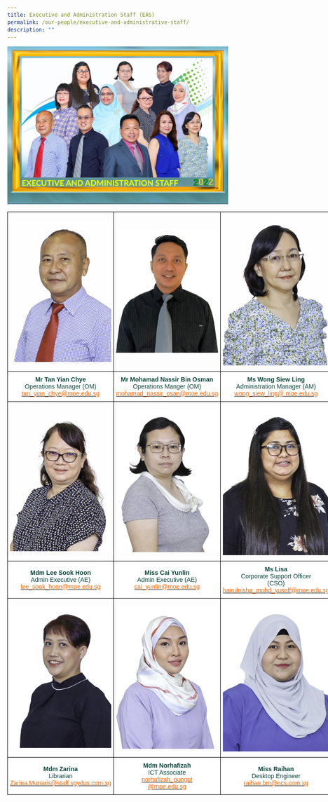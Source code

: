 ```yaml
---
title: Executive and Administration Staff (EAS)
permalink: /our-people/executive-and-administrative-staff/
description: ""
---
```

![](/images/Executive%20and%20Administration%20Staff_P1.jpeg)

<style type="text/css">
.tg  {border-collapse:collapse;border-spacing:0;margin:0px auto;}
.tg td{border-color:black;border-style:solid;border-width:1px;font-family:Arial, sans-serif;font-size:14px;
  overflow:hidden;padding:10px 5px;word-break:normal;}
.tg th{border-color:black;border-style:solid;border-width:1px;font-family:Arial, sans-serif;font-size:14px;
  font-weight:normal;overflow:hidden;padding:10px 5px;word-break:normal;}
.tg .tg-yhj3{background-color:#FFF;color:#0C463A;text-align:center;vertical-align:middle}
.tg .tg-nrix{text-align:center;vertical-align:middle}
</style>
<table class="tg" style="undefined;table-layout: fixed; width: 804px">
<colgroup>
<col style="width: 201px">
<col style="width: 201px">
<col style="width: 201px">
<col style="width: 201px">
</colgroup>
<tbody>
  <tr>
    <td class="tg-nrix"><img src="/images/eas1.jpeg"></td>
    <td class="tg-nrix"><img src="/images/eas2.jpeg"></td>
    <td class="tg-nrix"><img src="/images/eas3.jpeg"></td>
    <td class="tg-nrix"><img src="/images/eas4.jpeg"></td>
  </tr>
  <tr>
    <td class="tg-yhj3"><span style="font-weight:bold">Mr Tan Yian Chye</span><br>Operations Manager (OM)<br><a href="mailto:tan_yian_chye@moe.edu.sg" target="_blank" rel="noopener noreferrer"><span style="text-decoration:none;color:#FD6500">tan_yian_chye@moe.edu.sg</span></a></td>
    <td class="tg-yhj3"><span style="font-weight:bold">Mr Moham</span><span style="font-weight:bold;background-color:initial">ad Nassir Bin Osman</span><br>Operations Manger (OM)<br><a href="mailto:mohamad_nassir_osman@moe.edu.sg" target="_blank" rel="noopener noreferrer"><span style="color:#FD6500">mohamad_nassir_osan@moe.edu.sg</span></a></td>
    <td class="tg-yhj3"><span style="font-weight:bold">Ms Wong Siew Ling</span><br>Administration Manager (AM)<br><a href="mailto:Managerwong_siew_ling@moe.edu.sg" target="_blank" rel="noopener noreferrer"><span style="color:#FD6500">wong_siew_ling@ moe.edu.sg</span></a></td>
    <td class="tg-yhj3"><span style="font-weight:bold">Mdm Mala</span><br>Admin Executive (AE)<br><a href="mailto:mala_ramiah@moe.edu.sg" target="_blank" rel="noopener noreferrer"><span style="color:#FD6500">mala_ramiah@moe.edu.sg</span></a></td>
  </tr>
  <tr>
    <td class="tg-nrix"><img src="/images/eas5.jpeg"></td>
    <td class="tg-nrix"><img src="/images/eas6.jpeg"></td>
    <td class="tg-nrix"><img src="/images/eas7.jpeg"></td>
    <td class="tg-nrix"><img src="/images/eas8.jpeg"></td>
  </tr>
  <tr>
    <td class="tg-yhj3"><span style="font-weight:bold;background-color:initial">Mdm Lee Sook Hoon</span><br>Admin Executive (AE)<br><a href="mailto:lee_sook_hoon@moe.edu.sg" target="_blank" rel="noopener noreferrer"><span style="text-decoration:none;color:#FD6500">lee_sook_hoon@moe.edu.sg</span></a></td>
    <td class="tg-yhj3"><span style="font-weight:bold;background-color:initial">Miss Cai Yunlin</span><br>Admin Executive (AE)<br><a href="mailto:cai_yunlin@moe.edu.sg" target="_blank" rel="noopener noreferrer"><span style="text-decoration:none;color:#FD6500">cai_yunlin@moe.edu.sg</span></a></td>
    <td class="tg-yhj3"><span style="font-weight:bold;background-color:initial">Ms Lisa</span><br>Corporate Support Officer <br>(CSO)<br><a href="mailto:hairulnisha_mohd_yusoff@moe.edu.sg" target="_blank" rel="noopener noreferrer"><span style="color:#FD6500;background-color:initial">hairulnisha_mohd_yusoff@moe.edu.sg</span></a></td>
    <td class="tg-yhj3"><span style="font-weight:bold">Miss Dawn Lum</span><br>Corporate Support Officer<br> (CSO)<br><a href="mailto:lum_git_har@moe.edu.sg" target="_blank" rel="noopener noreferrer"><span style="text-decoration:none;color:#FD6500">lum_git_har@moe.edu.sg</span></a></td>
  </tr>
  <tr>
    <td class="tg-nrix"><img src="/images/eas9.jpeg"></td>
    <td class="tg-nrix"><img src="/images/eas10.jpeg"></td>
    <td class="tg-nrix"><img src="/images/eas11.jpeg"></td>
    <td class="tg-nrix"></td>
  </tr>
  <tr>
    <td class="tg-yhj3"><span style="font-weight:bold;background-color:initial">Mdm Zarina</span><br>Librarian<br><a href="mailto:Zarina.Munaris@staff.spydus.com.sg" target="_blank" rel="noopener noreferrer"><span style="text-decoration:none;color:#FD6500">Zarina.Munaris@staff.spydus.com.sg</span></a></td>
    <td class="tg-yhj3"><span style="font-weight:bold;background-color:initial">Mdm Norhafizah</span><br><span style="background-color:initial">ICT Associate</span><br><a href="mailto:norhafizah_pungut@moe.edu.sg" target="_blank" rel="noopener noreferrer"><span style="text-decoration:none;color:#FD6500">norhafizah_pungut</span></a><br><a href="mailto:norhafizah_pungut@moe.edu.sg" target="_blank" rel="noopener noreferrer"><span style="text-decoration:none;color:#FD6500">@moe.edu.sg</span></a></td>
    <td class="tg-yhj3"><span style="font-weight:bold;background-color:initial">Miss Raihan</span><br>Desktop Engineer<br><a href="mailto:raihan.bm@ncs.com.sg" target="_blank" rel="noopener noreferrer"><span style="color:#FD6500">raihan.bm@ncs.com.sg</span></a></td>
    <td class="tg-nrix"></td>
  </tr>
</tbody>
</table>